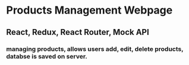 #  Products Management Webpage 

## React, Redux, React Router, Mock API
 
### managing products, allows users add, edit, delete products, databse is saved on server.
